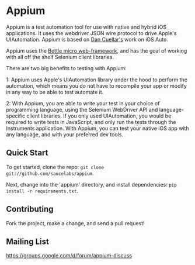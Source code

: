 Appium
=========

Appium is a test automation tool for use with native and hybrid iOS applications. It uses the webdriver JSON  wire protocol to drive Apple's UIAutomation. Appium is based on [Dan Cuellar's](http://github.com/penguinho) work on iOS Auto.

Appium uses the [Bottle micro web-framework](http://www.bottlepy.org), and has the goal of working with all off the shelf Selenium client libraries.

There are two big benefits to testing with Appium:

1: Appium uses Apple's UIAutomation library under the hood to perform the automation, which means you do not have to recompile your app or modify in any way to be able to test automate it.

2: With Appium, you are able to write your test in your choice of programming language, using the Selenium WebDriver API and language-specific client libraries. If you only used UIAutomation, you would be required to write tests in JavaScript, and only run the tests through the Instruments application. With Appium, you can test your native iOS app with any language, and with your preferred dev tools.

Quick Start
-----------

To get started, clone the repo: `git clone git://github.com/saucelabs/appium`.

Next, change into the 'appium' directory, and install dependencies: `pip install -r requirements.txt`.


Contributing
------------
Fork the project, make a change, and send a pull request! 


Mailing List
-----------
https://groups.google.com/d/forum/appium-discuss